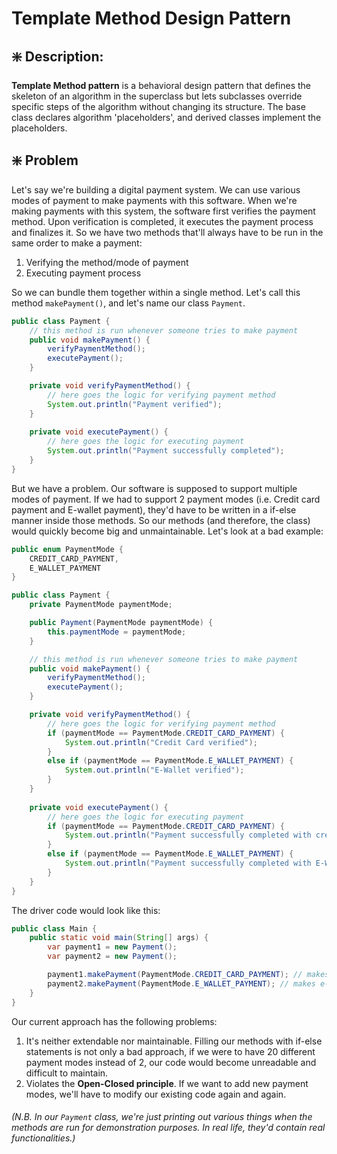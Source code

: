 # Template Method Design Pattern

## ❇️ Description:
**Template Method pattern** is a behavioral design pattern that defines the skeleton of an algorithm in the superclass but lets subclasses override specific steps of the algorithm without changing its structure. The base class declares algorithm 'placeholders', and derived classes implement the placeholders.


## ❇️ Problem
Let's say we're building a digital payment system. We can use various modes of payment to make payments with this software. When we're making payments with this system, the software first verifies the payment method. Upon verification is completed, it executes the payment process and finalizes it. So we have two methods that'll always have to be run in the same order to make a payment:
1. Verifying the method/mode of payment
2. Executing payment process

So we can bundle them together within a single method. Let's call this method `makePayment()`, and let's name our class `Payment`.
```java
public class Payment {
    // this method is run whenever someone tries to make payment
    public void makePayment() {
        verifyPaymentMethod();
        executePayment();
    }

    private void verifyPaymentMethod() {
        // here goes the logic for verifying payment method
        System.out.println("Payment verified");
    }
    
    private void executePayment() {
        // here goes the logic for executing payment
        System.out.println("Payment successfully completed");
    }
}
```
But we have a problem. Our software is supposed to support multiple modes of payment. If we had to support 2 payment modes (i.e. Credit card payment and E-wallet payment), they'd have to be written in a if-else manner inside those methods. So our methods (and therefore, the class) would quickly become big and unmaintainable. Let's look at a bad example:

```java
public enum PaymentMode {
    CREDIT_CARD_PAYMENT,
    E_WALLET_PAYMENT
}

public class Payment {
    private PaymentMode paymentMode;

    public Payment(PaymentMode paymentMode) {
        this.paymentMode = paymentMode;
    }

    // this method is run whenever someone tries to make payment
    public void makePayment() {
        verifyPaymentMethod();
        executePayment();
    }

    private void verifyPaymentMethod() {
        // here goes the logic for verifying payment method
        if (paymentMode == PaymentMode.CREDIT_CARD_PAYMENT) {
            System.out.println("Credit Card verified");
        }
        else if (paymentMode == PaymentMode.E_WALLET_PAYMENT) {
            System.out.println("E-Wallet verified");
        }
    }
    
    private void executePayment() {
        // here goes the logic for executing payment
        if (paymentMode == PaymentMode.CREDIT_CARD_PAYMENT) {
            System.out.println("Payment successfully completed with credit card");
        }
        else if (paymentMode == PaymentMode.E_WALLET_PAYMENT) {
            System.out.println("Payment successfully completed with E-Wallet");
        }
    }
}
```
The driver code would look like this:
```java
public class Main {
    public static void main(String[] args) {
        var payment1 = new Payment();
        var payment2 = new Payment();

        payment1.makePayment(PaymentMode.CREDIT_CARD_PAYMENT); // makes credit card payment
        payment2.makePayment(PaymentMode.E_WALLET_PAYMENT); // makes e-wallet payment
    }
}
```
Our current approach has the following problems:
1. It's neither extendable nor maintainable. Filling our methods with if-else statements is not only a bad approach, if we were to have 20 different payment modes instead of 2, our code would become unreadable and difficult to maintain.
2. Violates the **Open-Closed principle**. If we want to add new payment modes, we'll have to modify our existing code again and again. 

###### _(N.B. In our `Payment` class, we're just printing out various things when the methods are run for demonstration purposes. In real life, they'd contain real functionalities.)_
